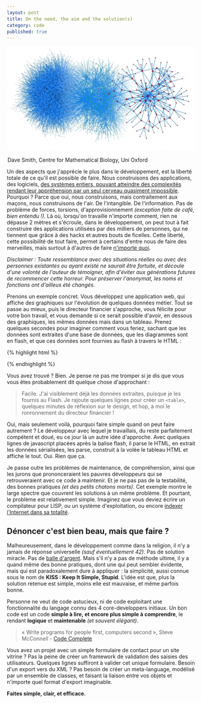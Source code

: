```yaml
---
layout: post
title: On the need, the aim and the solution(s)
category: code
published: true
---
```


![Complexité](/images/complexity.jpg)
<legend>Dave Smith, Centre for Mathematical Biology, Uni Oxford</legend>


Un des aspects que j'apprécie le plus dans le développement, est la liberté totale
de ce qu'il est possible de faire. Nous construisons des applications, des logiciels,
[des systèmes entiers, pouvant atteindre des complexités rendant leur appréhension
par un seul cerveau quasiment impossible](http://www.google.com "Google"). Pourquoi ?
Parce que oui, nous construisons, mais contraitement aux maçons, nous construisons
de l'air. De l'intangible. De l'information. Pas de problème de forces, torsions,
d'approvisionnement _(exception faite de café, bien entendu !)_. Là où, lorsqu'on travaille
n'importe comment, rien ne dépasse 2 mètres et s'écroule, dans le développement,
on peut tout à fait construire des applications utilisées par des milliers de personnes,
qui ne tiennent que grâce à des hacks et autres bouts de ficelles. Cette liberté,
cette possibilité de tout faire, permet à certains d'entre nous de faire des merveilles,
mais surtout à d'autres de faire [n'importe quoi](http://stackoverflow.com/questions/130965/what-is-the-worst-code-youve-ever-written/143711#143711).

_Disclaimer : Toute ressemblance avec des situations réelles ou avec des
personnes existantes ou ayant existé ne saurait être fortuite, et découle d'une volonté
de l'auteur de témoigner, afin d'éviter aux générations futures de recommencer cette
horreur. Pour préserver l'anonymat, les noms et fonctions ont d'ailleus été changés._

Prenons un exemple concret. Vous développez une application web, qui affiche des
graphiques sur l'évolution de quelques données métier. Tout se passe au mieux, puis
le directeur financier s'approche, vous félicite pour votre bon travail, et vous demande
si ce serait possible d'avoir, en dessous des graphiques, les mêmes données mais
dans un tableau. Prenez quelques secondes pour imaginer comment vous feriez, sachant
que les données sont extraites d'une base de données, que les diagrammes sont en flash, et que
ces données sont fournies au flash à travers le HTML  :

{% highlight html %}<object type="application/x-shockwave-flash" data="/flash/exemple.swf">
  <param name="flashvars" value="data=SomeSerializedDataToBeDisplayed" />
</object>
{% endhighlight %}

Vous avez trouvé ? Bien. Je pense ne pas me tromper si je dis que vous vous êtes
probablement dit quelque chose d'approchant :
 > Facile. J'ai visiblement déjà les données extraites, puisque je les
 > fournis au Flash. Je rajoute quelques lignes pour créer un `<table>`, quelques
 > minutes de réflexion sur le design, et hop, à moi le ronronnement du directeur financier !

Oui, mais seulement voilà, pourquoi faire simple quand on peut faire autrement ?
Le développeur avec lequel je travaillais, du reste parfaitement compétent et doué,
eu ce jour là un autre idée d'approche. Avec quelques lignes de javascript placées
après la balise flash, il parse le HTML, en extrait les données sérialisées, les parse,
construit à la volée le tableau HTML et affiche le tout. Oui. Rien que ça. 

Je passe outre les problèmes de maintenance, de compréhension, ainsi que les jurons
que prononceraient les pauvres développeurs qui se retrouveraient avec ce code à
maintenir. Et je ne pas pas de la testabilité, des bonnes pratiques _(et des petits chatons morts)_.
Cet exemple montre le large spectre que couvrent les solutions à un même problème. Et
pourtant, le problème est relativement simple. Imaginez que vous deviez écrire un compilateur
pour LISP, ou un système d'exploitation, ou encore [indexer l'Internet dans sa totalité](http://www.google.com).

## Dénoncer c'est bien beau, mais que faire ?

Malheureusement, dans le développement comme dans la religion, il n'y a jamais de réponse
universelle _(sauf éventuellement 42)_. Pas de solution miracle. Pas de
[balle d'argent](http://fr.wikipedia.org/wiki/Pas_de_balle_en_argent). Mais s'il
n'y a pas de méthode ultime, il y a quand même des bonne pratiques, dont une
qui peut sembler évidente, mais qui est paradoxalement dure à appliquer : la
simplicité, aussi connue sous le nom de **KISS : Keep It Simple, Stupid**. L'idée
est que, plus la solution retenue est simple, moins elle est mauvaise, et même parfois bonne.

Personne ne veut de code astucieux, ni de code exploitant une fonctionnalité du
langage connu des 4 core-developpers initiaux. Un bon code est un code **simple à
lire, et encore plus simple à comprendre**, le rendant **logique** et **maintenable** _(et
souvent élégant)_.

> « Write programs for people first, computers second », Steve McConnell - [Code Complete](http://www.cc2e.com/)

Vous avez un projet avec un simple formulaire de contact pour un site vitrine ?
Pas la peine de créer un framework de validation des saisies des utilisateurs. Quelques
lignes suffiront à valider cet unique formulaire. Besoin d'un export vers du XML ?
Pas besoin de créer un meta-language, modélisé par un ensemble de classes, et
faisant la liaison entre vos objets et n'importe quel format d'export imaginable.

**Faites simple, clair, et efficace.**


